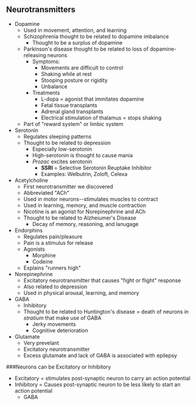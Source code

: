 ## Neurotransmitters
- Dopamine
    * Used in movement, attention, and learning
    * Schizophrenia thought to be related to dopamine imbalance
        + Thought to be a surplus of dopamine
    * Parkinson's disease thought to be related to loss of dopamine-releasing neurons
        + Symptoms: 
            - Movements are difficult to control
            - Shaking while at rest
            - Stooping posture or rigidity
            - Unbalance
        + Treatments
            - L-dopa = agonist that immitates dopamine
            - Fetal tissue transplants
            - Adrenal gland transplants
            - Electrical stimulation of thalamus = stops shaking
    * Part of "reward system" or limbic system
- Serotonin
    * Regulates sleeping patterns
    * Thought to be related to depression
        + Especially low-serotonin
        + High-serotonin is thought to cause mania
        + *Prozac* excites serotonin
            - **SSRI** = Selective Serotonin Reuptake Inhibitor
            - Examples: Welbutrin, Zoloft, Celexa
- Acetylcholine
    * First neurotransmitter we discovered
    * Abbreviated "ACh"
    * Used in motor neurons--stimulates muscles to contract
    * Used in learning, memory, and muscle contraction
    * Nicotine is an agonist for Norepinephrine and ACh
    * Thought to be related to Alzheiumer's Disease
        + Decay of memory, reasoning, and lanugage
- Endorphins
    * Regulates pain/pleasure
    * Pain is a stimulus for release
    * Agonists
        + Morphine
        + Codeine
    * Explains "runners high"
- Norepinephrine
    * Excitatory neurotransmitter that causes "fight or flight" response
    * Also related to depression
    * Used in physical arousal, learning, and memory
- GABA
    * Inhibitory
    * Thought to be related to Huntington's disease = death of neurons in *stratium* that make use of GABA
        + Jerky movements
        + Cognitive deterioration
- Glutamate
    * Very prevelant
    * Excitatory neurotransmitter
    * Excess glutamate and lack of GABA is associated with epilepsy


###Neurons can be Excitatory or Inhibitory
- Excitatory = stimulates post-synaptic neuron to carry an action potential
- Inhibitory = Causes post-synaptic neuron to be less likely to start an action potential
    * GABA

